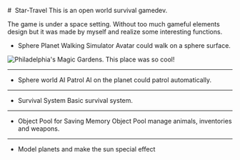 ﻿﻿﻿﻿﻿﻿﻿﻿# ﻿﻿﻿﻿﻿ Star-TravelThis is an open world survival gamedev. The game is under a space setting. Without too much gameful elements design but it was made by myself and realize some interesting functions.- Sphere Planet Walking Simulator Avatar could walk on a sphere surface. ![Philadelphia's Magic Gardens. This place was so cool!](/Star-Travel/images/test.jpg "Philadelphia's Magic Gardens")***- Sphere world AI Patrol AI on the planet could patrol automatically.***- Survival System Basic survival system.***- Object Pool for Saving Memory Object Pool manage animals, inventories and weapons.***- Model planets and make the sun special effect 